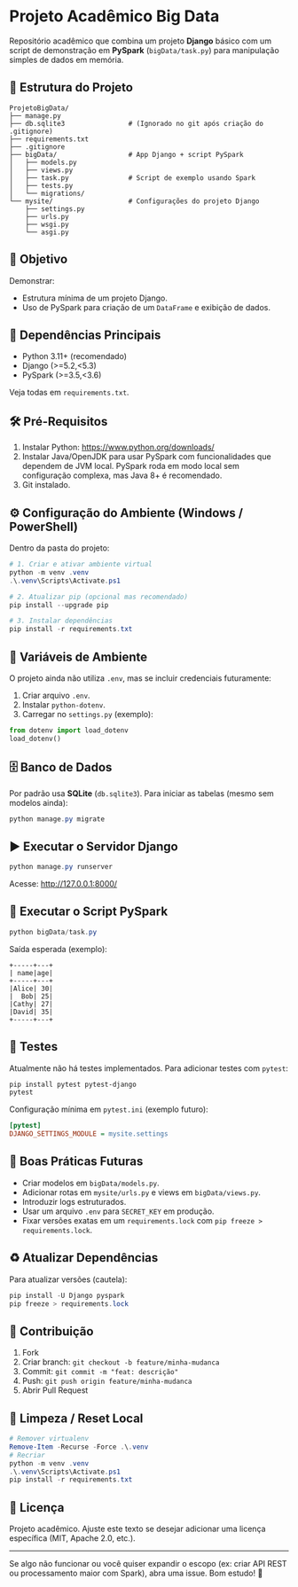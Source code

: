 ﻿# Projeto Acadêmico Big Data

Repositório acadêmico que combina um projeto **Django** básico com um script de demonstração em **PySpark** (`bigData/task.py`) para manipulação simples de dados em memória.

## 📁 Estrutura do Projeto
```
ProjetoBigData/
├── manage.py
├── db.sqlite3                # (Ignorado no git após criação do .gitignore)
├── requirements.txt
├── .gitignore
├── bigData/                  # App Django + script PySpark
│   ├── models.py
│   ├── views.py
│   ├── task.py               # Script de exemplo usando Spark
│   ├── tests.py
│   └── migrations/
└── mysite/                   # Configurações do projeto Django
    ├── settings.py
    ├── urls.py
    ├── wsgi.py
    └── asgi.py
```

## 🚀 Objetivo
Demonstrar:
- Estrutura mínima de um projeto Django.
- Uso de PySpark para criação de um `DataFrame` e exibição de dados.

## 🧩 Dependências Principais
- Python 3.11+ (recomendado)
- Django (>=5.2,<5.3)
- PySpark (>=3.5,<3.6)

Veja todas em `requirements.txt`.

## 🛠️ Pré-Requisitos
1. Instalar Python: https://www.python.org/downloads/
2. Instalar Java/OpenJDK para usar PySpark com funcionalidades que dependem de JVM local. PySpark roda em modo local sem configuração complexa, mas Java 8+ é recomendado.
3. Git instalado.

## ⚙️ Configuração do Ambiente (Windows / PowerShell)
Dentro da pasta do projeto:
```powershell
# 1. Criar e ativar ambiente virtual
python -m venv .venv
.\.venv\Scripts\Activate.ps1

# 2. Atualizar pip (opcional mas recomendado)
pip install --upgrade pip

# 3. Instalar dependências
pip install -r requirements.txt
```

## 🔐 Variáveis de Ambiente
O projeto ainda não utiliza `.env`, mas se incluir credenciais futuramente:
1. Criar arquivo `.env`.
2. Instalar `python-dotenv`.
3. Carregar no `settings.py` (exemplo):
```python
from dotenv import load_dotenv
load_dotenv()
```

## 🗄️ Banco de Dados
Por padrão usa **SQLite** (`db.sqlite3`). Para iniciar as tabelas (mesmo sem modelos ainda):
```powershell
python manage.py migrate
```

## ▶️ Executar o Servidor Django
```powershell
python manage.py runserver
```
Acesse: http://127.0.0.1:8000/

## 🧪 Executar o Script PySpark
```powershell
python bigData/task.py
```
Saída esperada (exemplo):
```
+-----+---+
| name|age|
+-----+---+
|Alice| 30|
|  Bob| 25|
|Cathy| 27|
|David| 35|
+-----+---+
```

## 🧪 Testes
Atualmente não há testes implementados. Para adicionar testes com `pytest`:
```powershell
pip install pytest pytest-django
pytest
```
Configuração mínima em `pytest.ini` (exemplo futuro):
```ini
[pytest]
DJANGO_SETTINGS_MODULE = mysite.settings
```

## 📌 Boas Práticas Futuras
- Criar modelos em `bigData/models.py`.
- Adicionar rotas em `mysite/urls.py` e views em `bigData/views.py`.
- Introduzir logs estruturados.
- Usar um arquivo `.env` para `SECRET_KEY` em produção.
- Fixar versões exatas em um `requirements.lock` com `pip freeze > requirements.lock`.

## ♻️ Atualizar Dependências
Para atualizar versões (cautela):
```powershell
pip install -U Django pyspark
pip freeze > requirements.lock
```

## 🤝 Contribuição
1. Fork
2. Criar branch: `git checkout -b feature/minha-mudanca`
3. Commit: `git commit -m "feat: descrição"`
4. Push: `git push origin feature/minha-mudanca`
5. Abrir Pull Request

## 🧹 Limpeza / Reset Local
```powershell
# Remover virtualenv
Remove-Item -Recurse -Force .\.venv
# Recriar
python -m venv .venv
.\.venv\Scripts\Activate.ps1
pip install -r requirements.txt
```

## 📄 Licença
Projeto acadêmico. Ajuste este texto se desejar adicionar uma licença específica (MIT, Apache 2.0, etc.).

---
Se algo não funcionar ou você quiser expandir o escopo (ex: criar API REST ou processamento maior com Spark), abra uma issue. Bom estudo! 🚀

